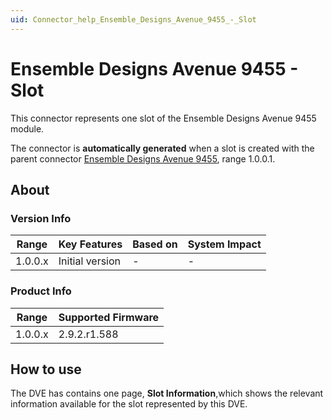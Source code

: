 ```yaml
---
uid: Connector_help_Ensemble_Designs_Avenue_9455_-_Slot
---
```


# Ensemble Designs Avenue 9455 - Slot

This connector represents one slot of the Ensemble Designs Avenue 9455 module.

The connector is **automatically generated** when a slot is created with the parent connector [Ensemble Designs Avenue 9455](xref:Connector_help_Ensemble_Designs_Avenue_9455), range 1.0.0.1.

## About

### Version Info

| **Range** | **Key Features** | **Based on** | **System Impact** |
|-----------|------------------|--------------|-------------------|
| 1.0.0.x   | Initial version  | \-           | \-                |

### Product Info

| **Range** | **Supported Firmware** |
|-----------|------------------------|
| 1.0.0.x   | 2.9.2.r1.588           |

## How to use

The DVE has contains one page, **Slot Information**,which shows the relevant information available for the slot represented by this DVE.
